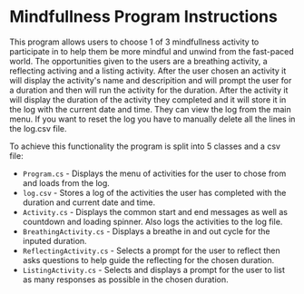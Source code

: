 # Mindfullness Program Instructions

This program allows users to choose 1 of 3 mindfullness activity to participate in
to help them be more mindful and unwind from the fast-paced world. The opportunities
given to the users are a breathing activity, a reflecting activing and a listing activity. 
After the user chosen an activity it will display the activity's name and descripition and
will prompt the user for a duration and then will run the activity for the duration. After
the activity it will display the duration of the activity they completed and it will store
it in the log with the current date and time. They can view the log from the main menu. If
you want to reset the log you have to manually delete all the lines in the log.csv file. 

To achieve this functionality the program is split into 5 classes and a csv file:

- `Program.cs` - Displays the menu of activities for the user to chose from and loads from the log.
- `log.csv` - Stores a log of the activities the user has completed with the duration and current date and time.
- `Activity.cs` - Displays the common start and end messages as well as countdown and loading spinner. Also logs the activities to the log file.
- `BreathingActivity.cs` - Displays a breathe in and out cycle for the inputed duration.
- `ReflectingActivity.cs` - Selects a prompt for the user to reflect then asks questions to help guide the reflecting for the chosen duration.
-  `ListingActivity.cs` - Selects and displays a prompt for the user to list as many responses as possible in the chosen duration.
